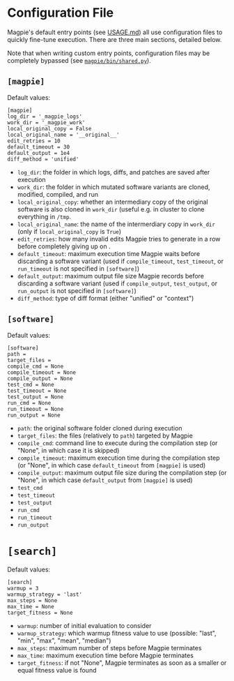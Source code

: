 # Configuration File

Magpie's default entry points (see [USAGE.md](/USAGE.md)) all use configuration files to quickly fine-tune execution.
There are three main sections, detailed below.

Note that when writing custom entry points, configuration files may be completely bypassed (see [`magpie/bin/shared.py`](magpie/bin/shared.py)).


## `[magpie]`

Default values:

    [magpie]
    log_dir = '_magpie_logs'
    work_dir = '_magpie_work'
    local_original_copy = False
    local_original_name = '__original__'
    edit_retries = 10
    default_timeout = 30
    default_output = 1e4
    diff_method = 'unified'

- `log_dir`: the folder in which logs, diffs, and patches are saved after execution
- `work_dir`: the folder in which mutated software variants are cloned, modified, compiled, and run
- `local_original_copy`: whether an intermediary copy of the original software is also cloned in `work_dir` (useful e.g. in cluster to clone everything in `/tmp`.
- `local_original_name`: the name of the intermerdiary copy in `work_dir` (only if `local_original_copy` is `True`)
- `edit_retries`: how many invalid edits Magpie tries to generate in a row before completely giving up on .
- `default_timeout`: maximum execution time Magpie waits before discarding a software variant (used if `compile_timeout`, `test_timeout`, or `run_timeout` is not specified in `[software]`)
- `default_output`: maximum output file size Magpie records before discarding a software variant (used if `compile_output`, `test_output`, or `run_output` is not specified in `[software]`)
- `diff_method`: type of diff format (either "unified" or "context")


## `[software]`

Default values:

    [software]
    path = 
    target_files =
    compile_cmd = None
    compile_timeout = None
    compile_output = None
    test_cmd = None
    test_timeout = None
    test_output = None
    run_cmd = None
    run_timeout = None
    run_output = None

- `path`: the original software folder cloned during execution
- `target_files`: the files (relatively to `path`) targeted by Magpie
- `compile_cmd`: command line to execute during the compilation step (or "None", in which case it is skipped)
- `compile_timeout`: maximum execution time during the compilation step (or "None", in which case `default_timeout` from `[magpie]` is used)
- `compile_output`: maximum output file size during the compilation step (or "None", in which case `default_output` from `[magpie]` is used)
- `test_cmd`
- `test_timeout`
- `test_output`
- `run_cmd`
- `run_timeout`
- `run_output`


# `[search]`

Default values:

    [search]
    warmup = 3
    warmup_strategy = 'last'
    max_steps = None
    max_time = None
    target_fitness = None

- `warmup`: number of initial evaluation to consider
- `warmup_strategy`: which warmup fitness value to use (possible: "last", "min", "max", "mean", "median")
- `max_steps`: maximum number of steps before Magpie terminates
- `max_time`: maximum execution time before Magpie terminates
- `target_fitness`: if not "None", Magpie terminates as soon as a smaller or equal fitness value is found
